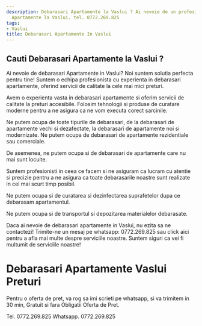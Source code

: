 ```yaml
---
description: Debarasari Apartamente la Vaslui ? Ai nevoie de un profesionist in Debarasari
  Apartamente la Vaslui. tel. 0772.269.825
tags:
- Vaslui
title: Debarasari Apartamente In Vaslui
---
```



## Cauti Debarasari Apartamente la Vaslui ?

Ai nevoie de debarasari Apartamente in Vaslui?  Noi suntem solutia perfecta pentru tine! Suntem o echipa profesionista cu experienta in debarasari apartamente, oferind servicii de calitate la cele mai mici preturi. 

Avem o experienta vasta in debarasari apartamente si oferim servicii de calitate la preturi accesibile. Folosim tehnologii si produse de curatare moderne pentru a ne asigura ca ne vom executa corect sarcinile. 

Ne putem ocupa de toate tipurile de debarasari, de la debarasari de apartamente vechi si dezafectate, la debarasari de apartamente noi si modernizate. Ne putem ocupa de debarasari de apartamente rezidentiale sau comerciale. 

De asemenea, ne putem ocupa si de debarasari de apartamente care nu mai sunt locuite. 

Suntem profesionisti in ceea ce facem si ne asiguram ca lucram cu atentie si precizie pentru a ne asigura ca toate debarasarile noastre sunt realizate in cel mai scurt timp posibil. 

Ne putem ocupa si de curatarea si dezinfectarea suprafetelor dupa ce debarasam apartamentul. 

Ne putem ocupa si de transportul si depozitarea materialelor debarasate. 

Daca ai nevoie de debarasari apartamente in Vaslui, nu ezita sa ne contactezi! Trimite-ne un mesaj pe whatsapp: 0772.269.825 sau click aici <link> pentru a afla mai multe despre serviciile noastre. Suntem siguri ca vei fi multumit de serviciile noastre!

# Debarasari Apartamente Vaslui Preturi
Pentru o oferta de pret, va rog sa imi scrieti pe whatsapp, si va trimitem in 30 min, Gratuit si fara Obligatii Oferta de Pret.

Tel. 0772.269.825
Whatsapp. 0772.269.825